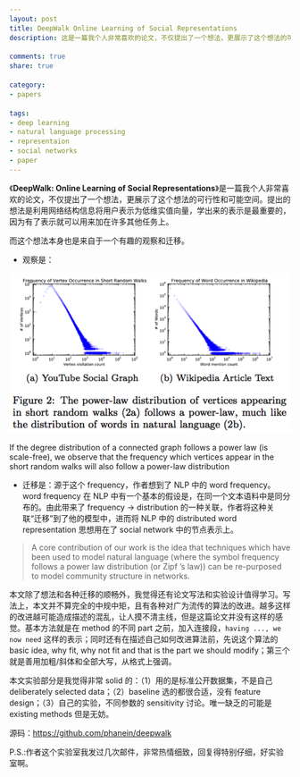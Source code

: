 ```yaml
---
layout: post
title: DeepWalk Online Learning of Social Representations
description: 这是一篇我个人非常喜欢的论文，不仅提出了一个想法，更展示了这个想法的可行性和可能空间。提出的想法是利用网络结构信息将用户表示为低维实值向量，学出来的表示是最重要的，因为有了表示就可以用来加在许多其他任务上。

comments: true
share: true

category:
- papers

tags:
- deep learning
- natural language processing
- representaion
- social networks
- paper
---
```


《**DeepWalk: Online Learning of Social Representations**》是一篇我个人非常喜欢的论文，不仅提出了一个想法，更展示了这个想法的可行性和可能空间。提出的想法是利用网络结构信息将用户表示为低维实值向量，学出来的表示是最重要的，因为有了表示就可以用来加在许多其他任务上。

而这个想法本身也是来自于一个有趣的观察和迁移。

- 观察是：

![frequency vertics appear in random walks also follow power-low](/images/deepwalk_obs.png)

>
If the degree distribution of a connected graph follows a power law (is scale-free), we observe that the frequency which vertices appear in the short random walks will also follow a power-law distribution

- 迁移是：源于这个 frequency，作者想到了 NLP 中的 word frequency。word frequency 在 NLP 中有一个基本的假设是，在同一个文本语料中是同分布的。由此带来了 frequency -> distribution 的一种关联，作者将这种关联“迁移”到了他的模型中，进而将 NLP 中的 distributed word representation 思想用在了 social network 中的节点表示上。

> A core contribution of our work is the idea that techniques which have been used to model natural language (where the symbol frequency follows a power law distribution (or Zipf ’s law)) can be re-purposed to model community structure in
networks.


本文除了想法和各种迁移的顺畅外，我觉得还有论文写法和实验设计值得学习。写法上，本文并不算完全的中规中矩，且有各种对广为流传的算法的改进。越多这样的改进越可能造成描述的混乱，让人摸不清主线，但是这篇论文并没有这样的感觉。基本方法就是在 method 的不同 part 之前，加入连接段，`having ..., we now need` 这样的表示；同时还有在描述自己如何改进算法前，先说这个算法的 basic idea, why fit, why not fit and that is the part we should modify；第三个就是善用加粗/斜体和全部大写，从格式上强调。

本文实验部分是我觉得非常 solid 的：（1）用的是标准公开数据集，不是自己 deliberately selected data；（2）baseline 选的都很合适，没有 feature design；（3）自己的实验，不同参数的 sensitivity 讨论。唯一缺乏的可能是 existing methods 但是无妨。


源码：https://github.com/phanein/deepwalk

P.S.:作者这个实验室我发过几次邮件，非常热情细致，回复得特别仔细，好实验室啊。